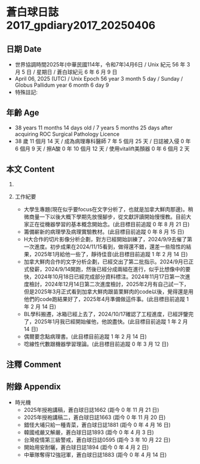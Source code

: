 [_metadata_:encoding]: - "utf-8"
[_metadata_:language]: - "zh-Hant-TW"
[_metadata_:fileformat]: - "markdown"
[_metadata_:MIME_type]: - "text/plain"
[_metadata_:markdown_version]: - "commonmark version 0.30"
[_metadata_:markdown_spec]: - "https://spec.commonmark.org/0.30/"

# 蒼白球日誌2017_gpdiary2017_20250406 #

## 日期 Date ##

* 世界協調時間2025年(中華民國114年，令和7年)4月6日 / Unix 紀元 56 年 3 月 5 日 / 星期日 / 蒼白球紀元 6 年 6 月 9 日
* April 06, 2025 (UTC) / Unix Epoch 56 year 3 month 5 day / Sunday / Globus Pallidum year 6 month 6 day 9
* 特殊註記:

## 年齡 Age ##

* 38 years 11 months 14 days old / 7 years 5 months 25 days after acquiring ROC Surgical Pathology Licence
* 38 歲 11 個月 14 天 / 成為病理專科醫師 7 年 5 個月 25 天 / 日誌被入侵 0 年 6 個月 9 天 / 擦A酸 0 年 10 個月 12 天 / 使用vitalift美顏器 0 年 6 個月 2 天

## 本文 Content ##

1. 

2. 工作紀要

    - 大學生專題(現在似乎要focus在文字分析了，也就是加拿大鮮肉那邊)。稍微商量一下以後大概下學期先放慢腳步，從文獻評讀開始慢慢教。目前大家正在從機器學習的基本概念開始念。(此目標目前追蹤 0 年 8 月 21 日)
    - 籌備嶄新的病理學及病理實驗教材。(此目標目前追蹤 0 年 8 月 15 日)
    - H大合作的切片影像分析企劃，對方已經開始訓練了，2024/9/9去催了第一次進度。初步成果在2024/11/15看到，做得還不錯，還差一些陰性的結果，2025年1月給他一些了，靜待佳音(此目標目前追蹤 1 年 2 月 14 日)
    - 加拿大鮮肉合作的文字分析企劃，已經交出了第二批指示。2024/9月已正式發薪，2024/9/14開跑，然後已經分成兩組在進行，似乎比想像中的要快，2024年10月18日已經完成部分資料標注。2024年11月17日第一次進度檢討，2024年12月14日第二次進度檢討，2025年2月有自己試一下，但是2025年3月正式看到加拿大鮮肉跟苗栗鮮肉的code以後，覺得還是用他們的code跑結果好了，2025年4月準備做這件事。(此目標目前追蹤 1 年 2 月 14 日)
    - BL學科搬遷，冰箱已經上去了，2024/10/17確認了工程進度，已經評鑒完了，2025年1月我已經開始催他，他說盡快。(此目標目前追蹤 1 年 2 月 14 日)
    - 偶爾要念點病理書。(此目標目前追蹤 1 年 2 月 14 日)
    - 唸線性代數跟機器學習理論。(此目標目前追蹤 0 年 3 月 12 日)

## 注釋 Comment ##


## 附錄 Appendix ##

* 時光機
    - 2025年授袍講稿，蒼白球日誌1662 (距今 0 年 11 月 21 日)
    - 2025年授袍講稿二，蒼白球日誌1663 (距今 0 年 11 月 20 日)
    - 錯怪大埔只給一種青菜，蒼白球日誌1881 (距今 0 年 4 月 16 日)
    - 韓國戒嚴又解嚴，蒼白球日誌1893 (距今 0 年 4 月 3 日)
    - 台灣疫情第三級警戒，蒼白球日誌0595 (距今 3 年 10 月 22 日)
    - 開始用安耐曬，蒼白球日誌1894 (距今 0 年 4 月 2 日)
    - 中華隊奪得12強冠軍，蒼白球日誌1883 (距今 0 年 4 月 14 日)
